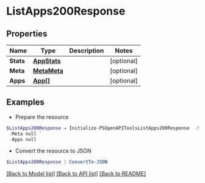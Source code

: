 # ListApps200Response
## Properties

Name | Type | Description | Notes
------------ | ------------- | ------------- | -------------
**Stats** | [**AppStats**](AppStats.md) |  | [optional] 
**Meta** | [**MetaMeta**](MetaMeta.md) |  | [optional] 
**Apps** | [**App[]**](App.md) |  | [optional] 

## Examples

- Prepare the resource
```powershell
$ListApps200Response = Initialize-PSOpenAPIToolsListApps200Response  -Stats null `
 -Meta null `
 -Apps null
```

- Convert the resource to JSON
```powershell
$ListApps200Response | ConvertTo-JSON
```

[[Back to Model list]](../README.md#documentation-for-models) [[Back to API list]](../README.md#documentation-for-api-endpoints) [[Back to README]](../README.md)


